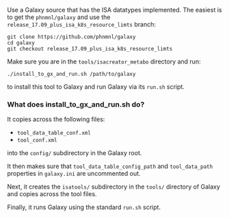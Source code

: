 Use a Galaxy source that has the ISA datatypes implemented. The easiest is to get the `phnmnl/galaxy` and use the `release_17.09_plus_isa_k8s_resource_limts` branch:

```
git clone https://github.com/phnmnl/galaxy
cd galaxy
git checkout release_17.09_plus_isa_k8s_resource_limts
```

Make sure you are in the `tools/isacreator_metabo` directory and run:
```
./install_to_gx_and_run.sh /path/to/galaxy
```
to install this tool to Galaxy and run Galaxy via its `run.sh` script.

### What does install_to_gx_and_run.sh do?

It copies across the following files:

- `tool_data_table_conf.xml`
- `tool_conf.xml`

into the `config/` subdirectory in the Galaxy root.

It then makes sure that `tool_data_table_config_path` and `tool_data_path` properties in `galaxy.ini` are uncommented out.

Next, it creates the `isatools/` subdirectory in the `tools/` directory of Galaxy and copies across the tool files.

Finally, it runs Galaxy using the standard `run.sh` script.
